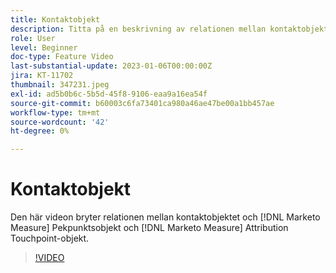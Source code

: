 ```yaml
---
title: Kontaktobjekt
description: Titta på en beskrivning av relationen mellan kontaktobjektet och [!DNL Marketo Measure] Pekpunktsobjekt och [!DNL Marketo Measure] Attribution Touchpoint-objekt.
role: User
level: Beginner
doc-type: Feature Video
last-substantial-update: 2023-01-06T00:00:00Z
jira: KT-11702
thumbnail: 347231.jpeg
exl-id: ad5b0b6c-5b5d-45f8-9106-eaa9a16ea54f
source-git-commit: b60003c6fa73401ca980a46ae47be00a1bb457ae
workflow-type: tm+mt
source-wordcount: '42'
ht-degree: 0%

---
```


# Kontaktobjekt

Den här videon bryter relationen mellan kontaktobjektet och [!DNL Marketo Measure] Pekpunktsobjekt och [!DNL Marketo Measure] Attribution Touchpoint-objekt.

>[!VIDEO](https://video.tv.adobe.com/v/347231/?quality=12&learn=on)
